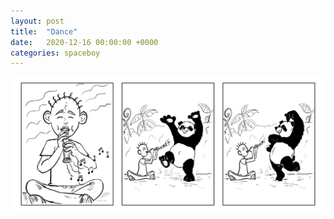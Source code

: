 ```yaml
---
layout: post
title:  "Dance"
date:   2020-12-16 00:00:00 +0000
categories: spaceboy
---
```


[![Dance](spaceboy/32%20-%20dance.png)](spaceboy/32%20-%20dance.png)

